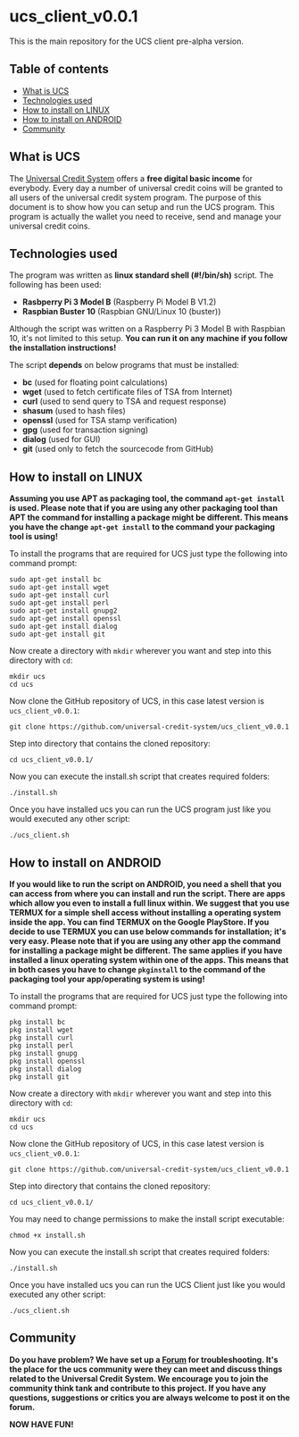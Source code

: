 # ucs_client_v0.0.1

This is the main repository for the UCS client pre-alpha version.

## Table of contents
* [What is UCS](#what-is-ucs)
* [Technologies used](#technologies-used)
* [How to install on LINUX](#how-to-install-on-linux)
* [How to install on ANDROID](#how-to-install-on-android)
* [Community](#community)

## What is UCS
The [Universal Credit System](https://www.universal-credit-system.org) offers a **free digital basic income** for everybody. Every day a number of universal credit coins will be granted to all users of the universal credit system program. The purpose of this document is to show how you can setup and run the UCS program. This program is actually the wallet you need to receive, send and manage your universal credit coins.

## Technologies used
The program was written as **linux standard shell (#!/bin/sh)** script. The following has been used:
* **Rasbperry Pi 3 Model B** (Raspberry Pi Model B V1.2)
* **Raspbian Buster 10** (Raspbian GNU/Linux 10 (buster))

Although the script was written on a Raspberry Pi 3 Model B with Raspbian 10, it's not limited to this setup. **You can run it on any machine if you follow the installation instructions!**

The script **depends** on below programs that must be installed:

* **bc**      (used for floating point calculations)
* **wget**    (used to fetch certificate files of TSA from Internet)
* **curl**    (used to send query to TSA and request response)
* **shasum**  (used to hash files)
* **openssl** (used for TSA stamp verification)
* **gpg**     (used for transaction signing)
* **dialog**  (used for GUI)
* **git**     (used only to fetch the sourcecode from GitHub)

## How to install on LINUX
**Assuming you use APT as packaging tool, the command `apt-get install` is used. Please note that if you are using any other packaging tool than APT the command for installing a package might be different. This means you have the change `apt-get install` to the command your packaging tool is using!**

To install the programs that are required for UCS just type the following into command prompt:
```
sudo apt-get install bc
sudo apt-get install wget
sudo apt-get install curl
sudo apt-get install perl
sudo apt-get install gnupg2
sudo apt-get install openssl
sudo apt-get install dialog
sudo apt-get install git
```

Now create a directory with `mkdir` wherever you want and step into this directory with `cd`:
```
mkdir ucs
cd ucs
```

Now clone the GitHub repository of UCS, in this case latest version is `ucs_client_v0.0.1`:
```
git clone https://github.com/universal-credit-system/ucs_client_v0.0.1
```

Step into directory that contains the cloned repository:
```
cd ucs_client_v0.0.1/
```

Now you can execute the install.sh script that creates required folders:
```
./install.sh
```

Once you have installed ucs you can run the UCS program just like you would executed any other script:
```
./ucs_client.sh
```

## How to install on ANDROID
**If you would like to run the script on ANDROID, you need a shell that you can access from where you can install and run the script. There are apps which allow you even to install a full linux within. We suggest that you use TERMUX for a simple shell access without installing a operating system inside the app. You can find TERMUX on the Google PlayStore. If you decide to use TERMUX you can use below commands for installation; it's very easy. Please note that if you are using any other app the command for installing a package might be different. The same applies if you have installed a linux operating system within one of the apps. This means that in both cases you have to change `pkginstall` to the command of the packaging tool your app/operating system is using!**

To install the programs that are required for UCS just type the following into command prompt:
```
pkg install bc
pkg install wget
pkg install curl
pkg install perl
pkg install gnupg
pkg install openssl
pkg install dialog
pkg install git
```

Now create a directory with `mkdir` wherever you want and step into this directory with `cd`:
```
mkdir ucs
cd ucs
```

Now clone the GitHub repository of UCS, in this case latest version is `ucs_client_v0.0.1`:
```
git clone https://github.com/universal-credit-system/ucs_client_v0.0.1
```

Step into directory that contains the cloned repository:
```
cd ucs_client_v0.0.1/
```

You may need to change permissions to make the install script executable:
```
chmod +x install.sh
```

Now you can execute the install.sh script that creates required folders:
```
./install.sh
```

Once you have installed ucs you can run the UCS Client just like you would executed any other script:
```
./ucs_client.sh
```

## Community
**Do you have problem? We have set up a [Forum](https://forum.universal-credit-system.org) for troubleshooting. It's the place for the ucs community were they can meet and discuss things related to the Universal Credit System. We encourage you to join the community think tank and contribute to this project. If you have any questions, suggestions or critics you are always welcome to post it on the forum.**

**NOW HAVE FUN!**
